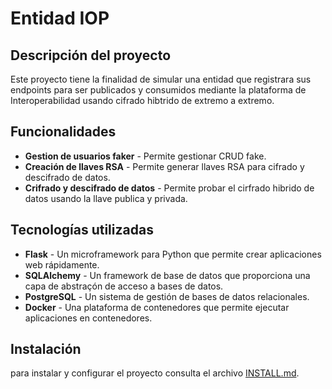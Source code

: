 # Entidad IOP

## Descripción del proyecto

Este proyecto tiene la finalidad de simular una entidad que registrara sus
endpoints para ser publicados y consumidos mediante la plataforma de Interoperabilidad usando cifrado
hibtrido de extremo a extremo.

## Funcionalidades

- **Gestion de usuarios faker** - Permite gestionar CRUD fake.
- **Creación de llaves RSA** - Permite generar llaves RSA para cifrado y descifrado de datos.
- **Crifrado y descifrado de datos** - Permite probar el cirfrado hibrido de datos usando la llave
publica y privada.

## Tecnologías utilizadas

- **Flask** - Un microframework para Python que permite crear aplicaciones web rápidamente.
- **SQLAlchemy** - Un framework de base de datos que proporciona una capa de abstraçón de acceso a bases de datos.
- **PostgreSQL** - Un sistema de gestión de bases de datos relacionales.
- **Docker** - Una plataforma de contenedores que permite ejecutar aplicaciones en contenedores.

## Instalación

para instalar y configurar el proyecto consulta el archivo [INSTALL.md](INSTALL.md).
